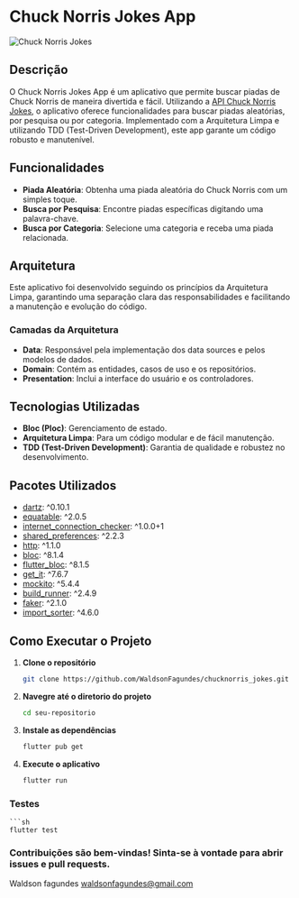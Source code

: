 # Chuck Norris Jokes App

![Chuck Norris Jokes](link-para-uma-imagem-ou-banner-do-app)

## Descrição

O Chuck Norris Jokes App é um aplicativo que permite buscar piadas de Chuck Norris de maneira divertida e fácil. Utilizando a [API Chuck Norris Jokes](https://api.chucknorris.io/), o aplicativo oferece funcionalidades para buscar piadas aleatórias, por pesquisa ou por categoria. Implementado com a Arquitetura Limpa e utilizando TDD (Test-Driven Development), este app garante um código robusto e manutenível.

## Funcionalidades

- **Piada Aleatória**: Obtenha uma piada aleatória do Chuck Norris com um simples toque.
- **Busca por Pesquisa**: Encontre piadas específicas digitando uma palavra-chave.
- **Busca por Categoria**: Selecione uma categoria e receba uma piada relacionada.

## Arquitetura

Este aplicativo foi desenvolvido seguindo os princípios da Arquitetura Limpa, garantindo uma separação clara das responsabilidades e facilitando a manutenção e evolução do código.

### Camadas da Arquitetura

- **Data**: Responsável pela implementação dos data sources e pelos modelos de dados.
- **Domain**: Contém as entidades, casos de uso e os repositórios.
- **Presentation**: Inclui a interface do usuário e os controladores.

## Tecnologias Utilizadas

- **Bloc (Ploc)**: Gerenciamento de estado.
- **Arquitetura Limpa**: Para um código modular e de fácil manutenção.
- **TDD (Test-Driven Development)**: Garantia de qualidade e robustez no desenvolvimento.

## Pacotes Utilizados

- [dartz](https://pub.dev/packages/dartz): ^0.10.1
- [equatable](https://pub.dev/packages/equatable): ^2.0.5
- [internet_connection_checker](https://pub.dev/packages/internet_connection_checker): ^1.0.0+1
- [shared_preferences](https://pub.dev/packages/shared_preferences): ^2.2.3
- [http](https://pub.dev/packages/http): ^1.1.0
- [bloc](https://pub.dev/packages/bloc): ^8.1.4
- [flutter_bloc](https://pub.dev/packages/flutter_bloc): ^8.1.5
- [get_it](https://pub.dev/packages/get_it): ^7.6.7
- [mockito](https://pub.dev/packages/mockito): ^5.4.4
- [build_runner](https://pub.dev/packages/build_runner): ^2.4.9
- [faker](https://pub.dev/packages/faker): ^2.1.0
- [import_sorter](https://pub.dev/packages/import_sorter): ^4.6.0

## Como Executar o Projeto

1. **Clone o repositório**
   ```sh
   git clone https://github.com/WaldsonFagundes/chucknorris_jokes.git

2. **Navegre até o diretorio do projeto**
   ```sh
   cd seu-repositorio

3. **Instale as dependências**
   ```sh
   flutter pub get

4. **Execute o aplicativo**
    ```sh
    flutter run
    
### Testes
    ```sh
    flutter test

### Contribuições são bem-vindas! Sinta-se à vontade para abrir issues e pull requests.



Waldson fagundes
waldsonfagundes@gmail.com